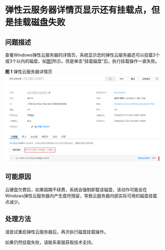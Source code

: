 # 弹性云服务器详情页显示还有挂载点，但是挂载磁盘失败<a name="ZH-CN_TOPIC_0104685753"></a>

## 问题描述<a name="section1485410412115"></a>

查看Windows弹性云服务器的详情页，系统显示您的弹性云服务器还可以挂载3个或3个以内的磁盘，如[图1](#fig141513348195)所示。但是单击“挂载磁盘”后，执行挂载操作一直失败。

**图 1**  弹性云服务器详情页<a name="fig141513348195"></a>  
![](figures/弹性云服务器详情页.png "弹性云服务器详情页")

## 可能原因<a name="section1571322282115"></a>

云硬盘欠费后，如果超期不续费，系统会强制卸载该磁盘，该动作可能会在Windows弹性云服务器内产生盘符残留，导致云服务器内部实际可用的磁盘挂载点减少。

## 处理方法<a name="section13991259142513"></a>

请尝试重启弹性云服务器后，再次执行磁盘挂载操作。

如果仍然挂载失败，请联系客服获取技术支持。

